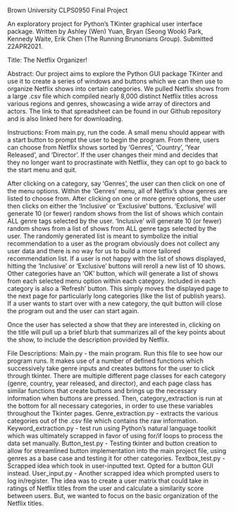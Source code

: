 Brown University CLPS0950 Final Project

An exploratory project for Python’s TKinter graphical user interface package. Written by Ashley (Wen) Yuan, Bryan (Seong Wook) Park, Kennedy Waite, Erik Chen (The Running Brunonians Group). Submitted 22APR2021.

Title: The Netflix Organizer!

Abstract: Our project aims to explore the Python GUI package TKinter and use it to create a series of windows and buttons which we can then use to organize Netflix shows into certain categories. We pulled Netflix shows from a large .csv file which compiled nearly 8,000 distinct Netflix titles across various regions and genres, showcasing a wide array of directors and actors. The link to that spreadsheet can be found in our Github repository and is also linked here for downloading.

Instructions: From main.py, run the code. A small menu should appear with a start button to prompt the user to begin the program. From there, users can choose from Netflix shows sorted by ‘Genres’, ‘Country’, ‘Year Released’, and ‘Director’. If the user changes their mind and decides that they no longer want to procrastinate with Netflix, they can opt to go back to the start menu and quit.

After clicking on a category, say ‘Genres’, the user can then click on one of the menu options. Within the ‘Genres’ menu, all of Netflix’s show genres are listed to choose from. After clicking on one or more genre options, the user then clicks on either the ‘Inclusive’ or ‘Exclusive’ buttons. ‘Exclusive’ will generate 10 (or fewer) random shows from the list of shows which contain ALL genre tags selected by the user. ‘Inclusive’ will generate 10 (or fewer) random shows from a list of shows from ALL genre tags selected by the user. The randomly generated list is meant to symbolize the initial recommendation to a user as the program obviously does not collect any user data and there is no way for us to build a more tailored recommendation list. If a user is not happy with the list of shows displayed, hitting the ‘Inclusive’ or ‘Exclusive’ buttons will reroll a new list of 10 shows. Other categories have an ‘OK’ button, which will generate a list of shows from each selected menu option within each category. Included in each category is also a ‘Refresh’ button. This simply moves the displayed page to the next page for particularly long categories (like the list of publish years). If a user wants to start over with a new category, the quit button will close the program out and the user can start again. 

Once the user has selected a show that they are interested in, clicking on the title will pull up a brief blurb that summarizes all of the key points about the show, to include the description provided by Netflix.

File Descriptions:
Main.py -  the main program. Run this file to see how our program runs. It makes use of a number of defined functions which successively take genre inputs and creates buttons for the user to click through tkinter. There are multiple different page classes for each category (genre, country, year released, and director), and each page class has similar functions that create buttons and brings up the necessary information when buttons are pressed. Then, category_extraction is run at the bottom for all necessary categories, in order to use these variables throughout the Tkinter pages. 
Genre_extraction.py - extracts the various categories out of the .csv file which contains the raw information.
Keyword_extraction.py - test run using Python’s natural language toolkit which was ultimately scrapped in favor of using for/if loops to process the data set manually. 
Button_test.py - Testing tkinter and button creation to allow for streamlined button implementation into the main project file, using genres as a base case and testing it for other categories.
Textbox_test.py - Scrapped idea which took in user-inputted text. Opted for a button GUI instead.
User_input.py - Another scrapped idea which prompted users to log in/register. The idea was to create a user matrix that could take in ratings of Netflix titles from the user and calculate a similarity score between users. But, we wanted to focus on the basic organization of the Netflix titles. 
